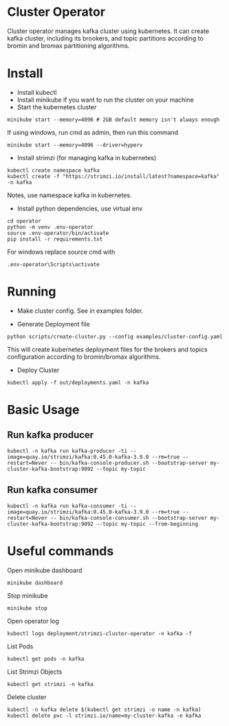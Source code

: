 # Cluster Operator
Cluster operator manages kafka cluster using kubernetes. It can create kafka cluster, including its brookers, and topic partitions according to bromin and bromax partitioning algorithms.

# Install

- Install kubectl
- Install minikube if you want to run the cluster on your machine
- Start the kubernetes cluster
```
minikube start --memory=4096 # 2GB default memory isn't always enough
```
If using windows, run cmd as admin, then run this command
```
minikube start --memory=4096 --driver=hyperv
```
- Install strimzi (for managing kafka in kubernetes)
```
kubectl create namespace kafka
kubectl create -f "https://strimzi.io/install/latest?namespace=kafka" -n kafka
```
Notes, use namespace kafka in kubernetes.
- Install python dependencies, use virtual env
```
cd operator
python -m venv .env-operator
source .env-operator/bin/activate
pip install -r requirements.txt
```

For windows replace source cmd with
```
.env-operator\Scripts\activate
```

# Running

- Make cluster config. See in examples folder.


- Generate Deployment file
```
python scripts/create-cluster.py --config examples/cluster-config.yaml
```

This will create kubernetes deployment files for the brokers and topics configuration according to bromin/bromax algorithms.

- Deploy Cluster

```
kubectl apply -f out/deployments.yaml -n kafka
```

# Basic Usage

## Run kafka producer

```
kubectl -n kafka run kafka-producer -ti --image=quay.io/strimzi/kafka:0.45.0-kafka-3.9.0 --rm=true --restart=Never -- bin/kafka-console-producer.sh --bootstrap-server my-cluster-kafka-bootstrap:9092 --topic my-topic
```

## Run kafka consumer

```
kubectl -n kafka run kafka-consumer -ti --image=quay.io/strimzi/kafka:0.45.0-kafka-3.9.0 --rm=true --restart=Never -- bin/kafka-console-consumer.sh --bootstrap-server my-cluster-kafka-bootstrap:9092 --topic my-topic --from-beginning
```


# Useful commands

Open minikube dashboard
```
minikube dashboard
```

Stop minikube

```
minikube stop
```

Open operator log
```
kubectl logs deployment/strimzi-cluster-operator -n kafka -f
```

List Pods
```
kubectl get pods -n kafka
```

List Strimzi Objects
```
kubectl get strimzi -n kafka
```


Delete cluster
```
kubectl -n kafka delete $(kubectl get strimzi -o name -n kafka)
kubectl delete pvc -l strimzi.io/name=my-cluster-kafka -n kafka
```